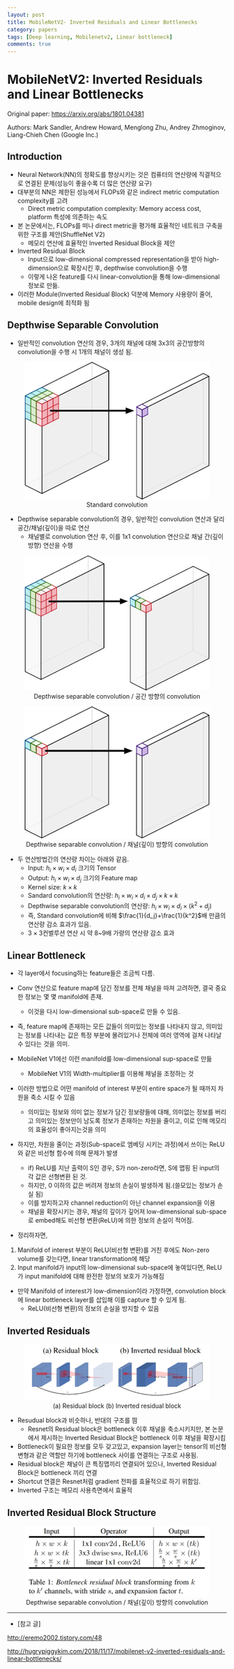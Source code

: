 ```yaml
---
layout: post
title: MobileNetV2- Inverted Residuals and Linear Bottlenecks
category: papers
tags: [Deep learning, Mobilenetv2, Linear bottleneck]
comments: true
---
```


# MobileNetV2: Inverted Residuals and Linear Bottlenecks

Original paper: https://arxiv.org/abs/1801.04381

Authors: Mark Sandler, Andrew Howard, Menglong Zhu, Andrey Zhmoginov, Liang-Chieh Chen (Google Inc.)

## Introduction
- Neural Network(NN)의 정확도를 향상시키는 것은 컴퓨터의 연산량에 직결적으로 연결된 문제(성능이 좋을수록 더 많은 연산량 요구)
- 대부분의 NN은 제한된 성능에서 FLOPs와 같은 indirect metric computation complexity를 고려
  - Direct metric computation complexity: Memory access cost, platform 특성에 의존하는 속도
- 본 논문에서는, FLOPs를 떠나 direct metric을 평가해 효율적인 네트워크 구축을 위한 구조를 제안(ShuffleNet V2)
  - 메모리 연산에 효율적인 Inverted Residual Block을 제안
- Inverted Residual Block
  - Input으로 low-dimensional compressed representation을 받아 high-dimension으로 확장시킨 후, depthwise convolution을 수행
  - 이렇게 나온 feature를 다시 linear-convolution을 통해 low-dimensional 정보로 만듦.
- 이러한 Module(Inverted Residual Block) 덕분에 Memory 사용량이 줄어, mobile design에 최적화 됨

## Depthwise Separable Convolution
- 일반적인 convolution 연산의 경우, 3개의 채널에 대해 3x3의 공간방향의 convolution을 수행 시 1개의 채널이 생성 됨.
<center>
<figure>
<img src="/assets/post_img/papers/2019-01-09-mobilenetv2/fig1.png" alt="views">
<figcaption>Standard convolution</figcaption>
</figure>
</center>

- Depthwise separable convolution의 경우, 일반적인 convolution 연산과 달리 공간/채널(깊이)을 따로 연산
  - 채널별로 convolution 연산 후, 이를 1x1 convolution 연산으로 채널 간(깊이 방향) 연산을 수행
<center>
<figure>
<img src="/assets/post_img/papers/2019-01-09-mobilenetv2/fig2.png" alt="views">
<figcaption>Depthwise separable convolution / 공간 방향의 convolution</figcaption>
</figure>
</center>

<center>
<figure>
<img src="/assets/post_img/papers/2019-01-09-mobilenetv2/fig3.png" alt="views">
<figcaption>Depthwise separable convolution / 채널(깊이) 방향의 convolution</figcaption>
</figure>
</center>

- 두 연산방법간의 연산량 차이는 아래와 같음. 
  - Input: $h_{i}\times w_{i}\times d_{i}$ 크기의 Tensor
  - Output: $h_{i}\times w_{i}\times d_{j}$ 크기의 Feature map
  - Kernel size: $k\times k$
  - Sandard convolution의 연산량: $h_{i}\times w_{i}\times d_{i}\times d_{j}\times k\times k$
  - Depthwise separable convolution의 연산량: $h_{i}\times w_{i}\times d_{i}\times (k^{2}+d_{j})$
  - 즉, Standard convolution에 비해 $\frac{1}{d_j}+\frac{1}{k^2}$배 만큼의 연산량 감소 효과가 있음.
  - $3\times 3$컨벌루션 연산 시 약 8~9배 가량의 연산량 감소 효과

## Linear Bottleneck
- 각 layer에서 focusing하는 feature들은 조금씩 다름.
- Conv 연산으로 feature map에 담긴 정보를 전체 채널을 따져 고려하면, 결국 중요한 정보는 몇 몇 manifold에 존재.
  - 이것을 다시 low-dimensional sub-space로 만들 수 있음.

- 즉, feature map에 존재하는 모든 값들이 의미있는 정보를 나타내지 않고, 의미있는 정보를 나타내는 값은 특정 부분에 몰려있거나 전체에 여러 영역에 걸쳐 나타날 수 있다는 것을 의미.

- MobileNet V1에선 이런 manifold를 low-dimensional sup-space로 만듦
  - MobileNet V1의 Width-multiplier를 이용해 채널을 조정하는 것
- 이러한 방법으로 어떤 manifold of interest 부분이 entire space가 될 때까지 차원을 축소 시킬 수 있음
  - 의미있는 정보와 의미 없는 정보가 담긴 정보량들에 대해, 의미없는 정보를 버리고 의미있는 정보만이 남도록 정보가 존재하는 차원을 줄이고, 이로 인해 메모리의 효율성이 좋아지는것을 의미
- 하지만, 차원을 줄이는 과정(Sub-space로 엠베딩 시키는 과정)에서 쓰이는 ReLU와 같은 비선형 함수에 의해 문제가 발생
  - if) ReLU를 지난 출력이 S인 경우, S가 non-zero라면, S에 맵핑 된 input의 각 값은 선형변환 된 것.
  - 하지만, 0 이하의 값은 버려져 정보의 손실이 발생하게 됨.(쓸모있는 정보가 손실 됨)
  - 이를 방지하고자 channel reduction이 아닌 channel expansion을 이용
  - 채널을 확장시키는 경우, 채널의 깊이가 깊어져 low-dimensional sub-space로 embed해도 비선형 변환(ReLU)에 의한 정보의 손실이 적어짐.

- 정리하자면,
1. Manifold of interest 부분이 ReLU(비선형 변환)를 거친 후에도 Non-zero volume를 갖는다면, linear transformation에 해당
2. Input manifold가 input의 low-dimensional sub-space에 놓여있다면, ReLU가 input manifold에 대해 완전한 정보의 보호가 가능해짐

- 만약 Manifold of interest가 low-dimension이라 가정하면, convolution block에 linear bottleneck layer를 삽입해 이를 capture 할 수 있게 됨.
  - ReLU(비선형 변환)의 정보의 손실을 방지할 수 있음

## Inverted Residuals
<center>
<figure>
<img src="/assets/post_img/papers/2019-01-09-mobilenetv2/fig5.png" alt="views">
<figcaption>(a) Residual block  (b) Inverted residual block</figcaption>
</figure>
</center>

- Resudual block과 비슷하나, 반대의 구조를 띔
  - Resnet의 Residual block은 bottleneck 이후 채널을 축소시키지만, 본 논문에서 제시하는 Inverted Residual Block은 bottleneck 이후 채널을 확장시킴
- Bottleneck이 필요한 정보를 모두 갖고있고, expansion layer는 tensor의 비선형 변형과 같은 역할만 하기에 bottleneck 사이를 연결하는 구조로 사용됨.
- Residual block은 채널이 큰 특징맵끼리 연결되어 있으나, Inverted Residual Block은 bottleneck 끼리 연결
- Shortcut 연결은 Resnet처럼 gradient 전파를 효율적으로 하기 위함임.
- Inverted 구조는 메모리 사용측면에서 효율적

## Inverted Residual Block Structure

<center>
<figure>
<img src="/assets/post_img/papers/2019-01-09-mobilenetv2/fig6.png" alt="views">
<figcaption>Depthwise separable convolution / 채널(깊이) 방향의 convolution</figcaption>
</figure>
</center>







---

- [참고 글]

http://eremo2002.tistory.com/48

http://hugrypiggykim.com/2018/11/17/mobilenet-v2-inverted-residuals-and-linear-bottlenecks/
